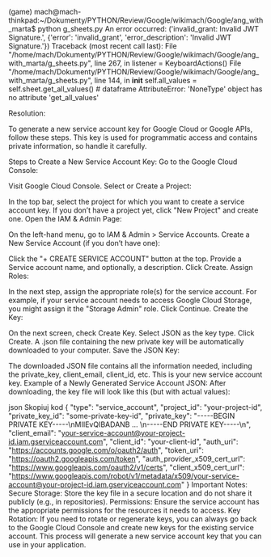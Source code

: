 

(game) mach@mach-thinkpad:~/Dokumenty/PYTHON/Review/Google/wikimach/Google/ang_with_marta$ python g_sheets.py 
An error occurred: ('invalid_grant: Invalid JWT Signature.', {'error': 'invalid_grant', 'error_description': 'Invalid JWT Signature.'})
Traceback (most recent call last):
  File "/home/mach/Dokumenty/PYTHON/Review/Google/wikimach/Google/ang_with_marta/g_sheets.py", line 267, in <module>
    listener = KeyboardActions()
  File "/home/mach/Dokumenty/PYTHON/Review/Google/wikimach/Google/ang_with_marta/g_sheets.py", line 144, in __init__
    self.all_values = self.sheet.get_all_values() # dataframe
AttributeError: 'NoneType' object has no attribute 'get_all_values'

Resolution:


To generate a new service account key for Google Cloud or Google APIs, follow these steps. This key is used for programmatic access and contains private information, so handle it carefully.

Steps to Create a New Service Account Key:
Go to the Google Cloud Console:

Visit Google Cloud Console.
Select or Create a Project:

In the top bar, select the project for which you want to create a service account key.
If you don’t have a project yet, click "New Project" and create one.
Open the IAM & Admin Page:

On the left-hand menu, go to IAM & Admin > Service Accounts.
Create a New Service Account (if you don’t have one):

Click the "+ CREATE SERVICE ACCOUNT" button at the top.
Provide a Service account name, and optionally, a description. Click Create.
Assign Roles:

In the next step, assign the appropriate role(s) for the service account. For example, if your service account needs to access Google Cloud Storage, you might assign it the "Storage Admin" role.
Click Continue.
Create the Key:

On the next screen, check Create Key.
Select JSON as the key type.
Click Create. A .json file containing the new private key will be automatically downloaded to your computer.
Save the JSON Key:

The downloaded JSON file contains all the information needed, including the private_key, client_email, client_id, etc. This is your new service account key.
Example of a Newly Generated Service Account JSON:
After downloading, the key file will look like this (but with actual values):

json
Skopiuj kod
{
  "type": "service_account",
  "project_id": "your-project-id",
  "private_key_id": "some-private-key-id",
  "private_key": "-----BEGIN PRIVATE KEY-----\nMIIEvQIBADANB ... \n-----END PRIVATE KEY-----\n",
  "client_email": "your-service-account@your-project-id.iam.gserviceaccount.com",
  "client_id": "your-client-id",
  "auth_uri": "https://accounts.google.com/o/oauth2/auth",
  "token_uri": "https://oauth2.googleapis.com/token",
  "auth_provider_x509_cert_url": "https://www.googleapis.com/oauth2/v1/certs",
  "client_x509_cert_url": "https://www.googleapis.com/robot/v1/metadata/x509/your-service-account@your-project-id.iam.gserviceaccount.com"
}
Important Notes:
Secure Storage: Store the key file in a secure location and do not share it publicly (e.g., in repositories).
Permissions: Ensure the service account has the appropriate permissions for the resources it needs to access.
Key Rotation: If you need to rotate or regenerate keys, you can always go back to the Google Cloud Console and create new keys for the existing service account.
This process will generate a new service account key that you can use in your application.